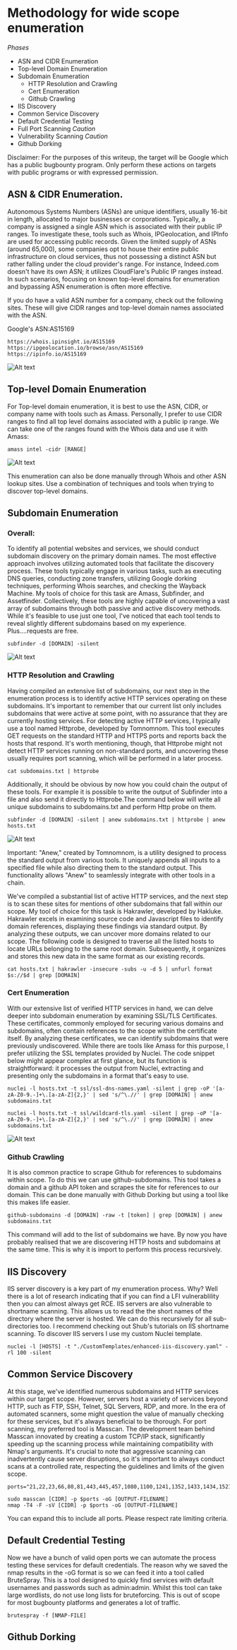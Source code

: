 # Methodology for wide scope enumeration

*Phases*
-  ASN and CIDR Enumeration
-  Top-level Domain Enumeration
-  Subdomain Enumeration
    -  HTTP Resolution and Crawling
    -  Cert Enumeration
    -  Github Crawling
-  IIS Discovery
-  Common Service Discovery
-  Default Credential Testing
-  Full Port Scanning *Caution*
-  Vulnerability Scanning *Caution*
-  Github Dorking

Disclaimer:
For the purposes of this writeup, the target will be Google which has a public bugbounty program. Only perform these actions on targets with public programs or with expressed permission. 

## ASN & CIDR Enumeration.

Autonomous Systems Numbers (ASNs) are unique identifiers, usually 16-bit in length, allocated to major businesses or corporations. Typically, a company is assigned a single ASN which is associated with their public IP ranges. To investigate these, tools such as Whois, IPGeolocation, and IPInfo are used for accessing public records. Given the limited supply of ASNs (around 65,000), some companies opt to house their entire public infrastructure on cloud services, thus not possessing a distinct ASN but rather falling under the cloud provider's range. For instance, Indeed.com doesn't have its own ASN; it utilizes CloudFlare's Public IP ranges instead. In such scenarios, focusing on known top-level domains for enumeration and bypassing ASN enumeration is often more effective.

If you do have a valid ASN number for a company, check out the following sites. These will give CIDR ranges and top-level domain names associated with the ASN.

Google's ASN:AS15169

```
https://whois.ipinsight.io/AS15169
https://ipgeolocation.io/browse/asn/AS15169
https://ipinfo.io/AS15169

```

![Alt text](Images/googleWhois.png)

## Top-level Domain Enumeration

For Top-level domain enumeration, it is best to use the ASN, CIDR, or company name with tools such as Amass. Personally, I prefer to use CIDR ranges to find all top level domains associated with a public ip range. We can take one of the ranges found with the Whois data and use it with Amass:

```
amass intel -cidr [RANGE]
```

![Alt text](Images/amassIntel.png)

This enumeration can also be done manually through Whois and other ASN lookup sites. Use a combination of techniques and tools when trying to discover top-level domains.

## Subdomain Enumeration
### Overall:

To identify all potential websites and services, we should conduct subdomain discovery on the primary domain names. The most effective approach involves utilizing automated tools that facilitate the discovery process. These tools typically engage in various tasks, such as executing DNS queries, conducting zone transfers, utilizing Google dorking techniques, performing Whois searches, and checking the Wayback Machine. My tools of choice for this task are Amass, Subfinder, and Assetfinder. Collectively, these tools are highly capable of uncovering a vast array of subdomains through both passive and active discovery methods. While it's feasible to use just one tool, I've noticed that each tool tends to reveal slightly different subdomains based on my experience. Plus....requests are free. 

```
subfinder -d [DOMAIN] -silent
```

![Alt text](Images/googleSubfinder.png)

### HTTP Resolution and Crawling

Having compiled an extensive list of subdomains, our next step in the enumeration process is to identify active HTTP services operating on these subdomains. It's important to remember that our current list only includes subdomains that were active at some point, with no assurance that they are currently hosting services. For detecting active HTTP services, I typically use a tool named Httprobe, developed by Tomnomnom. This tool executes GET requests on the standard HTTP and HTTPS ports and reports back the hosts that respond. It's worth mentioning, though, that Httprobe might not detect HTTP services running on non-standard ports, and uncovering these usually requires port scanning, which will be performed in a later process.

```
cat subdomains.txt | httprobe 
```

Additionally, it should be obvious by now how you could chain the output of these tools. For example it is possible to write the output of Subfinder into a file and also send it directly to Httprobe.The command below will write all unique subdomains to subdomains.txt and perform Http probe on them.

```
subfinder -d [DOMAIN] -silent | anew subdomains.txt | httprobe | anew hosts.txt
```
![Alt text](Images/googleHttp.png)

Important: "Anew," created by Tomnomnom, is a utility designed to process the standard output from various tools. It uniquely appends all inputs to a specified file while also directing them to the standard output. This functionality allows "Anew" to seamlessly integrate with other tools in a chain.

We've compiled a substantial list of active HTTP services, and the next step is to scan these sites for mentions of other subdomains that fall within our scope. My tool of choice for this task is Hakrawler, developed by Hakluke. Hakrawler excels in examining source code and Javascript files to identify domain references, displaying these findings via standard output. By analyzing these outputs, we can uncover more domains related to our scope. The following code is designed to traverse all the listed hosts to locate URLs belonging to the same root domain. Subsequently, it organizes and stores this new data in the same format as our existing records.
```
cat hosts.txt | hakrawler -insecure -subs -u -d 5 | unfurl format $s://$d | grep [DOMAIN]
```

### Cert Enumeration

With our extensive list of verified HTTP services in hand, we can delve deeper into subdomain enumeration by examining SSL/TLS Certificates. These certificates, commonly employed for securing various domains and subdomains, often contain references to the scope within the certificate itself. By analyzing these certificates, we can identify subdomains that were previously undiscovered. While there are tools like Amass for this purpose, I prefer utilizing the SSL templates provided by Nuclei. The code snippet below might appear complex at first glance, but its function is straightforward: it processes the output from Nuclei, extracting and presenting only the subdomains in a format that's easy to use.

```
nuclei -l hosts.txt -t ssl/ssl-dns-names.yaml -silent | grep -oP '[a-zA-Z0-9.-]+\.[a-zA-Z]{2,}' | sed 's/^\.//' | grep [DOMAIN] | anew subdomains.txt

nuclei -l hosts.txt -t ssl/wildcard-tls.yaml -silent | grep -oP '[a-zA-Z0-9.-]+\.[a-zA-Z]{2,}' | sed 's/^\.//' | grep [DOMAIN] | anew subdomains.txt
```

![Alt text](Images/googleSSL.png)

### Github Crawling

It is also common practice to scrape Github for references to subdomains within scope. To do this we can use github-subdomains. This tool takes a domain and a github API token and scrapes the site for references to our domain. This can be done manually with Github Dorking but using a tool like this makes life easier. 

```
github-subdomains -d [DOMAIN] -raw -t [token] | grep [DOMAIN] | anew subdomains.txt
```
This command will add to the list of subdomains we have. By now you have probably realised that we are discovering HTTP hosts and subdomains at the same time. This is why it is import to perform this process recursively.

## IIS Discovery

IIS server discovery is a key part of my enumeration process. Why? Well there is a lot of research indicating that if you can find a LFI vulnerablility then you can almost always get RCE. IIS servers are also vulnerable to shortname scanning. This allows us to read the the short names of the directory where the server is hosted. We can do this recursively for all sub-directories too. I recommend checking out Shub's tutorials on IIS shortname scanning. To discover IIS servers I use my custom Nuclei template.

```
nuclei -l [HOSTS] -t "./CustomTemplates/enhanced-iis-discovery.yaml" -rl 100 -silent
```

## Common Service Discovery

At this stage, we've identified numerous subdomains and HTTP services within our target scope. However, servers host a variety of services beyond HTTP, such as FTP, SSH, Telnet, SQL Servers, RDP, and more. In the era of automated scanners, some might question the value of manually checking for these services, but it's always beneficial to be thorough. For port scanning, my preferred tool is Masscan. The development team behind Masscan innovated by creating a custom TCP/IP stack, significantly speeding up the scanning process while maintaining compatibility with Nmap's arguments. It's crucial to note that aggressive scanning can inadvertently cause server disruptions, so it's important to always conduct scans at a controlled rate, respecting the guidelines and limits of the given scope.

```
ports="21,22,23,66,80,81,443,445,457,1080,1100,1241,1352,1433,1434,1521,1944,2301,3000,3128,3306,4000,4001,4002,4100,5000,5432,5800,5801,5802,6346,6347,7001,7002,8000,8080,8443,8888,30821,139,11211,110,25,3389,5900"

sudo masscan [CIDR] -p $ports -oG [OUTPUT-FILENAME]
nmap -T4 -F -sV [CIDR] -p $ports -oG [OUTPUT-FILENAME] 
```

You can expand this to include all ports. Please respect rate limiting criteria. 

## Default Credential Testing

Now we have a bunch of valid open ports we can automate the process testing these services for default credentials. The reason why we saved the nmap results in the -oG format is so we can feed it into a tool called BruteSpray. This is a tool designed to quickly find services with default usernames and passwords such as admin:admin. Whilst this tool can take large wordlists, do not use long lists for bruteforcing. This is out of scope for most bugbounty platforms and generates a lot of traffic.

```
brutespray -f [NMAP-FILE]
```

## Github Dorking


